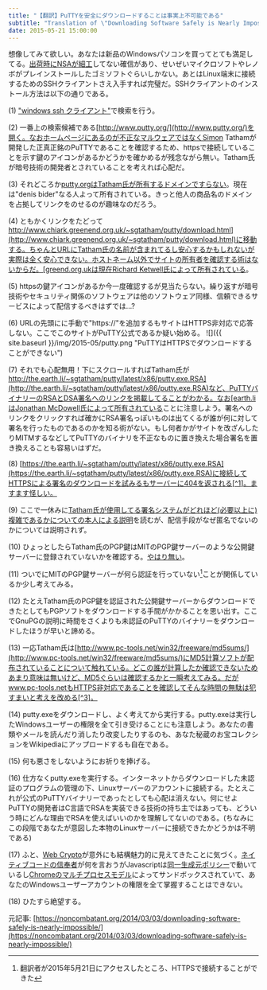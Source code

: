 ```yaml
---
title: "【翻訳】PuTTYを安全にダウンロードすることは事実上不可能である"
subtitle: "Translation of \"Downloading Software Safely is Nearly Impossible\""
date: 2015-05-21 15:00:00
---
```


想像してみて欲しい。あなたは新品のWindowsパソコンを買ってとても満足してる。[出荷時にNSAが細工](http://www.forbes.com/sites/erikkain/2013/12/29/report-nsa-intercepting-laptops-ordered-online-installing-spyware/)してない確信があり、せいぜいマイクロソフトやレノボがプレインストールしたゴミソフトぐらいしかない。あとはLinux端末に接続するためのSSHクライアントさえ入手すれば完璧だ。SSHクライアントのインストール方法は以下の通りである。

(1) ["windows ssh クライアント"](https://www.google.com/search?q=windows+ssh+client&oq=windows+ssh+client)で検索を行う。
 
(2) 一番上の検索候補である[http://www.putty.org/](http://www.putty.org/)を開く。なおホームページにあるのが不正なマルウェアではなくSimon Tathamが開発した正真正銘のPuTTYであることを確認するため、httpsで接続していることを示す鍵のアイコンがあるかどうかを確かめるが残念ながら無い。Tatham氏が暗号技術の開発者とされていることを考えれば心配だ。
 
(3) それどころか[putty.orgはTatham氏が所有するドメインですらない](http://www.whois.com/whois/putty.org)。現在は"denis bider"なる人よって所有されている。きっと他人の商品名のドメインを占拠してリンクをのせるのが趣味なのだろう。
 
(4) ともかくリンクをたどって[http://www.chiark.greenend.org.uk/~sgtatham/putty/download.html](http://www.chiark.greenend.org.uk/~sgtatham/putty/download.html)に移動する。ちゃんとURLにTatham氏の名前が含まれてるし安心するかもしれないが実際は全く安心できない。ホストネーム以外でサイトの所有者を確認する術はないからだ。[greend.org.ukは現在Richard Ketwell氏によって所有されている](http://www.whois.com/whois/greenend.org.uk)。

(5) httpsの鍵アイコンがあるか今一度確認するが見当たらない。繰り返すが暗号技術やセキュリティ関係のソフトウェアは他のソフトウェア同様、信頼できるサービスによって配信するべきはずでは...?

(6) URLの先頭にに手動で"https://"を追加するもサイトはHTTPS非対応で応答しない。ここでこのサイトがPuTTY公式であるか疑い始める。
![]({{ site.baseurl }}/img/2015-05/putty.png "PuTTYはHTTPSでダウンロードすることができない")

(7) それでも心配無用！下にスクロールすればTatham氏が[http://the.earth.li/~sgtatham/putty/latest/x86/putty.exe.RSA](http://the.earth.li/~sgtatham/putty/latest/x86/putty.exe.RSA)など、PuTTYバイナリーのRSAとDSA署名へのリンクを掲載してることがわかる。なお[earth.liはJonathan McDowell氏によって所有されている](http://www.whois.com/whois/earth.li)ことに注意しよう。署名へのリンクをクリックすれば確かにRSA署名っぽいものは出てくるが誰が何に対して署名を行ったものであるのかを知る術がない。もし何者かがサイトを改ざんしたりMITMするなどしてPuTTYのバイナリを不正なものに置き換えた場合署名を置き換えることも容易いはずだ。

(8) [https://the.earth.li/~sgtatham/putty/latest/x86/putty.exe.RSA](https://the.earth.li/~sgtatham/putty/latest/x86/putty.exe.RSA)に接続してHTTPSによる署名のダウンロードを試みるもサーバーに404を返される[^1]。ますます怪しい。

(9) ここで一休みに[Tatham氏が使用してる署名システムがどれほど(必要以上に)複雑であるかについての本人による説明](http://www.chiark.greenend.org.uk/~sgtatham/putty/keys.html)を読むが、配信手段がなぜ匿名でないのかについては説明されず。

(10) ひょっとしたらTatham氏のPGP鍵はMITのPGP鍵サーバーのような公開鍵サーバーに登録されていないかを確認する。[やはり無い](http://pgp.mit.edu/pks/lookup?search=tatham&op=index)。

(11) ついでにMITのPGP鍵サーバーが何ら認証を行っていない[^2]ことが関係しているか少し考えてみる。

(12) たとえTatham氏のPGP鍵を認証された公開鍵サーバーからダウンロードできたとしてもPGPソフトをダウンロードする手間がかかることを思い出す。ここでGnuPGの説明に時間をさくよりも未認証のPuTTYのバイナリーをダウンロードしたほうが早いと諦める。

(13) 一応Tatham氏は[http://www.pc-tools.net/win32/freeware/md5sums/](http://www.pc-tools.net/win32/freeware/md5sums/)にMD5計算ソフトが配布されていることについて触れている。どこの誰が計算したか確認できないためあまり意味は無いけど、MD5ぐらいは確認するかと一瞬考えてみる。だがwww.pc-tools.netもHTTPS非対応であることを確認してそんな時間の無駄は犯すまいと考えを改める[^3]。

(14) putty.exeをダウンロードし、よく考えてから実行する。putty.exeは実行したWindowsユーザーの権限を全て引き受けることにも注意しよう。あなたの書類やメールを読んだり消したり改変したりするのも、あなた秘蔵のお宝コレクションをWikipediaにアップロードするも自在である。

(15) 何も悪さをしないようにお祈りを捧げる。

(16) 仕方なくputty.exeを実行する。インターネットからダウンロードした未認証のプログラムの管理の下、Linuxサーバーのアカウントに接続する。たとえこれが公式のPuTTYバイナリーであったとしても心配は消えない。何にせよPuTTYの開発者はC言語でRSAを実装できる技術の持ち主ではあっても、どういう時にどんな理由でRSAを使えばいいのかを理解してないのである。(ちなみにこの段階であなたが意図した本物のLinuxサーバーに接続できたかどうかは不明である)

(17) ふと、[Web Crypto](//www.w3.org/TR/WebCryptoAPI/)が意外にも結構魅力的に見えてきたことに気づく。[ネイティブコードの信奉者](//rdist.root.org/2010/11/29/final-post-on-javascript-crypto/)が何を言おうがJavascriptは[同一生成元ポリシー](//developer.mozilla.org/ja/docs/Web/JavaScript/Same_origin_policy_for_JavaScript)で動いているし[Chromeのマルチプロセスモデル](//www.chromium.org/developers/design-documents/process-models)によってサンドボックスされていて、あなたのWindowsユーザーアカウントの権限を全て掌握することはできない。

(18) ひたすら絶望する。

元記事: [https://noncombatant.org/2014/03/03/downloading-software-safely-is-nearly-impossible/](https://noncombatant.org/2014/03/03/downloading-software-safely-is-nearly-impossible/)

[^1]: 翻訳者が2015年5月21日にアクセスしたところ、HTTPSで接続することができた
[^2]: 翻訳者が2015年5月21日にアクセスしたところ、HTTPSで接続することができた
[^3]: 実はPowerShellの[Get-FileHash](//technet.microsoft.com/en-us/library/dn520872.aspx)を使えば外部ツールに頼らなくてもハッシュ値を計算できる模様
